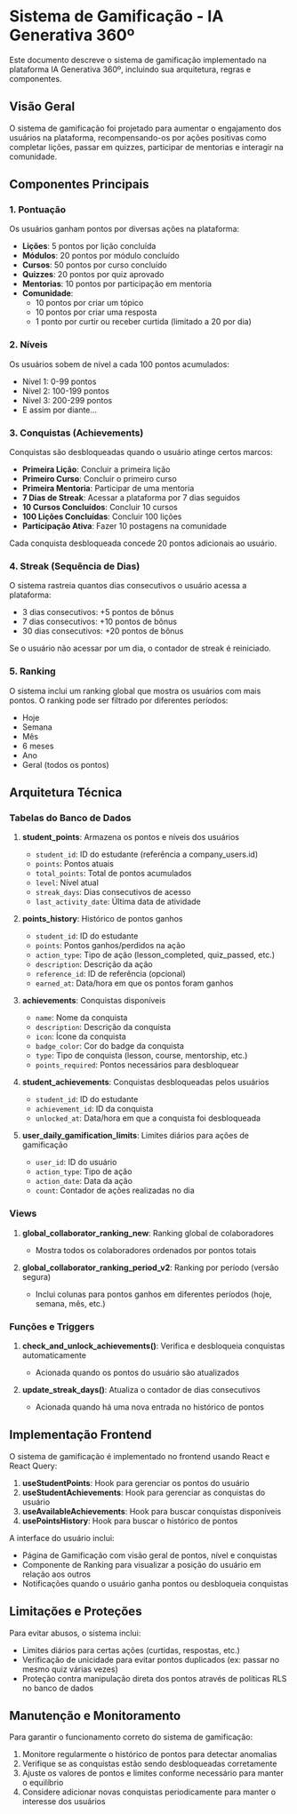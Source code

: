 # Sistema de Gamificação - IA Generativa 360º

Este documento descreve o sistema de gamificação implementado na plataforma IA Generativa 360º, incluindo sua arquitetura, regras e componentes.

## Visão Geral

O sistema de gamificação foi projetado para aumentar o engajamento dos usuários na plataforma, recompensando-os por ações positivas como completar lições, passar em quizzes, participar de mentorias e interagir na comunidade.

## Componentes Principais

### 1. Pontuação

Os usuários ganham pontos por diversas ações na plataforma:

- **Lições**: 5 pontos por lição concluída
- **Módulos**: 20 pontos por módulo concluído
- **Cursos**: 50 pontos por curso concluído
- **Quizzes**: 20 pontos por quiz aprovado
- **Mentorias**: 10 pontos por participação em mentoria
- **Comunidade**: 
  - 10 pontos por criar um tópico
  - 10 pontos por criar uma resposta
  - 1 ponto por curtir ou receber curtida (limitado a 20 por dia)

### 2. Níveis

Os usuários sobem de nível a cada 100 pontos acumulados:
- Nível 1: 0-99 pontos
- Nível 2: 100-199 pontos
- Nível 3: 200-299 pontos
- E assim por diante...

### 3. Conquistas (Achievements)

Conquistas são desbloqueadas quando o usuário atinge certos marcos:

- **Primeira Lição**: Concluir a primeira lição
- **Primeiro Curso**: Concluir o primeiro curso
- **Primeira Mentoria**: Participar de uma mentoria
- **7 Dias de Streak**: Acessar a plataforma por 7 dias seguidos
- **10 Cursos Concluídos**: Concluir 10 cursos
- **100 Lições Concluídas**: Concluir 100 lições
- **Participação Ativa**: Fazer 10 postagens na comunidade

Cada conquista desbloqueada concede 20 pontos adicionais ao usuário.

### 4. Streak (Sequência de Dias)

O sistema rastreia quantos dias consecutivos o usuário acessa a plataforma:
- 3 dias consecutivos: +5 pontos de bônus
- 7 dias consecutivos: +10 pontos de bônus
- 30 dias consecutivos: +20 pontos de bônus

Se o usuário não acessar por um dia, o contador de streak é reiniciado.

### 5. Ranking

O sistema inclui um ranking global que mostra os usuários com mais pontos. O ranking pode ser filtrado por diferentes períodos:
- Hoje
- Semana
- Mês
- 6 meses
- Ano
- Geral (todos os pontos)

## Arquitetura Técnica

### Tabelas do Banco de Dados

1. **student_points**: Armazena os pontos e níveis dos usuários
   - `student_id`: ID do estudante (referência a company_users.id)
   - `points`: Pontos atuais
   - `total_points`: Total de pontos acumulados
   - `level`: Nível atual
   - `streak_days`: Dias consecutivos de acesso
   - `last_activity_date`: Última data de atividade

2. **points_history**: Histórico de pontos ganhos
   - `student_id`: ID do estudante
   - `points`: Pontos ganhos/perdidos na ação
   - `action_type`: Tipo de ação (lesson_completed, quiz_passed, etc.)
   - `description`: Descrição da ação
   - `reference_id`: ID de referência (opcional)
   - `earned_at`: Data/hora em que os pontos foram ganhos

3. **achievements**: Conquistas disponíveis
   - `name`: Nome da conquista
   - `description`: Descrição da conquista
   - `icon`: Ícone da conquista
   - `badge_color`: Cor do badge da conquista
   - `type`: Tipo de conquista (lesson, course, mentorship, etc.)
   - `points_required`: Pontos necessários para desbloquear

4. **student_achievements**: Conquistas desbloqueadas pelos usuários
   - `student_id`: ID do estudante
   - `achievement_id`: ID da conquista
   - `unlocked_at`: Data/hora em que a conquista foi desbloqueada

5. **user_daily_gamification_limits**: Limites diários para ações de gamificação
   - `user_id`: ID do usuário
   - `action_type`: Tipo de ação
   - `action_date`: Data da ação
   - `count`: Contador de ações realizadas no dia

### Views

1. **global_collaborator_ranking_new**: Ranking global de colaboradores
   - Mostra todos os colaboradores ordenados por pontos totais

2. **global_collaborator_ranking_period_v2**: Ranking por período (versão segura)
   - Inclui colunas para pontos ganhos em diferentes períodos (hoje, semana, mês, etc.)

### Funções e Triggers

1. **check_and_unlock_achievements()**: Verifica e desbloqueia conquistas automaticamente
   - Acionada quando os pontos do usuário são atualizados

2. **update_streak_days()**: Atualiza o contador de dias consecutivos
   - Acionada quando há uma nova entrada no histórico de pontos

## Implementação Frontend

O sistema de gamificação é implementado no frontend usando React e React Query:

1. **useStudentPoints**: Hook para gerenciar os pontos do usuário
2. **useStudentAchievements**: Hook para gerenciar as conquistas do usuário
3. **useAvailableAchievements**: Hook para buscar conquistas disponíveis
4. **usePointsHistory**: Hook para buscar o histórico de pontos

A interface do usuário inclui:
- Página de Gamificação com visão geral de pontos, nível e conquistas
- Componente de Ranking para visualizar a posição do usuário em relação aos outros
- Notificações quando o usuário ganha pontos ou desbloqueia conquistas

## Limitações e Proteções

Para evitar abusos, o sistema inclui:
- Limites diários para certas ações (curtidas, respostas, etc.)
- Verificação de unicidade para evitar pontos duplicados (ex: passar no mesmo quiz várias vezes)
- Proteção contra manipulação direta dos pontos através de políticas RLS no banco de dados

## Manutenção e Monitoramento

Para garantir o funcionamento correto do sistema de gamificação:
1. Monitore regularmente o histórico de pontos para detectar anomalias
2. Verifique se as conquistas estão sendo desbloqueadas corretamente
3. Ajuste os valores de pontos e limites conforme necessário para manter o equilíbrio
4. Considere adicionar novas conquistas periodicamente para manter o interesse dos usuários